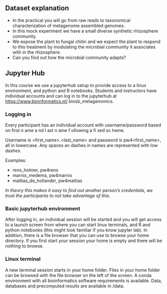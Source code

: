 ## Dataset explanation

- In the practical you will go from raw reads to
taxonomical characterization of metagenome
assembled genomes.
- In this mock experiment we have a small diverse
synthetic rhizosphere community.
- We expose the plant to fungal chitin and we expect the
plant to respond to this treatment by modulating the
microbial community it associates with in the
rhizosphere.
- Can you find out how the microbial community adapts?

## Jupyter Hub

In this course we use a jupyterhub setup to provide access to a linux environment,
and python and R notebooks. Students and instructors have individual
accounts and can log in to the jupyterhub at https://www.bioinformatics.nl/
biosb_metagenomics.

### Logging in

Every participant has an individual account with username/password based on
first n ame a nd l ast n ame f ollowing a fi xed sc heme. 

Username is <first_name>.<last_name> and password is pw4<first_name>, all in
lowercase. Any spaces an dashes in names are represented with low dashes.

Examples:
- rens_holmer, pw4rens
- marnix_medema, pw4marnix
- mattias_de_hollander, pw4mattias

_In theory this makes it easy to find out another person’s credentials, we trust
the participants to not take advantage of this._

### Basic jupyterhub environment

After logging in, an individual session will be started and you will get
access to a launch screen from where you can start linux terminals, and
R and python notebooks (this might look familiar if you know jupyter lab). In
addition, there is a file browser that you can use to browse your home directory.
If you first start your session your home is empty and there will be nothing to
browse.

### Linux terminal

A new terminal session starts in your home folder. Files in your
home folder can be browsed with the file browser on the left of the screen. A
conda environment with all bioinformatics software requirements is available. 
Data, databases and precomputed results are available in /data.
